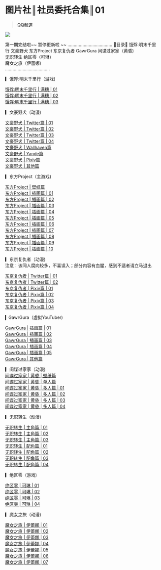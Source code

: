 # 图片社║社员委托合集║01
> [QQ频道](https://pd.qq.com/s/91278s5g6)    
  
![](https://i.postimg.cc/xTfzy3Mk/jxqq15.jpg)    

第一期完结啦~~ 暂停更新啦 ~~ 
………………………………
🔹目录🔹 
饿殍:明末千里行 
文豪野犬 
东方Project 
东京复仇者 
GawrGura 
间谍过家家（黄昏)   
无职转生
绝区零（可琳)   
魔女之旅（伊蕾娜)  
………………………………

▎饿殍:明末千里行（游戏)  

[饿殍:明末千里行 | 满穗 | 01](https://pd.qq.com/s/4lggwu591)  
[饿殍:明末千里行 | 满穗 | 02](https://pd.qq.com/s/1nxjg4l3m)  
[饿殍:明末千里行 | 满穗 | 03](https://pd.qq.com/s/da3n22gvo)  

▎文豪野犬（动漫)  

[文豪野犬 | Twitter篇 | 01](https://pd.qq.com/s/3zo2jirxk)  
[文豪野犬 | Twitter篇 | 02](https://pd.qq.com/s/43lh1kafa)  
[文豪野犬 | Twitter篇 | 03](https://pd.qq.com/s/mzp6xq2a)  
[文豪野犬 | Twitter篇 | 04](https://pd.qq.com/s/9hja0anyt)  
[文豪野犬 | Wallhaven篇](https://pd.qq.com/s/3c4jv1ha0)  
[文豪野犬 | Yande篇](https://pd.qq.com/s/3wkykoupa)  
[文豪野犬 | Pixiv篇](https://pd.qq.com/s/69robqepe)  
[文豪野犬 | 其他篇](https://pd.qq.com/s/217j80mha)    
  
▎东方Project（主游戏)    
  
[东方Project | 壁纸篇](https://pd.qq.com/s/e11snlmoy)    
[东方Project | 插画篇 | 01](https://pd.qq.com/s/76cw2tn8n)  
[东方Project | 插画篇 | 02](https://pd.qq.com/s/ba2htz5a0)  
[东方Project | 插画篇 | 03](https://pd.qq.com/s/5cyiheqs8)  
[东方Project | 插画篇 | 04](https://pd.qq.com/s/6pf05dsma)  
[东方Project | 插画篇 | 05](https://pd.qq.com/s/hk6rxplfn)  
[东方Project | 插画篇 | 06](https://pd.qq.com/s/9i721l7u2)  
[东方Project | 插画篇 | 07](https://pd.qq.com/s/4qnr6qnd2)  
[东方Project | 插画篇 | 08](https://pd.qq.com/s/g0h1lmmxs)  
[东方Project | 插画篇 | 09](https://pd.qq.com/s/g761y9qoc)  
[东方Project | 插画篇 | 10](https://pd.qq.com/s/frqabn34t)    
  
▎东京复仇者（动漫)    
注意：该同人腐向较多，不喜误入；部分内容有血腥，感到不适者请立马退出

[东京复仇者 | Twitter篇 | 01](https://pd.qq.com/s/8o0bqr4pj)    
[东京复仇者 | Twitter篇 | 02](https://pd.qq.com/s/eidfd8x7o)    
[东京复仇者 | Pixiv篇 | 01](https://pd.qq.com/s/e1rab5lfn)    
[东京复仇者 | Pixiv篇 | 02](https://pd.qq.com/s/ckvduukjw)    
[东京复仇者 | Pixiv篇 | 03](https://pd.qq.com/s/89oenzwpr)    
[东京复仇者 | Pixiv篇 | 04](https://pd.qq.com/s/4insvc4hx)  

▎GawrGura（虚拟YouTuber)    
  
[GawrGura | 插画篇 | 01](https://pd.qq.com/s/g8oi61ioc)    
[GawrGura | 插画篇 | 02](https://pd.qq.com/s/1nw2bq84e)    
[GawrGura | 插画篇 | 03](https://pd.qq.com/s/he9dsaezp)    
[GawrGura | 插画篇 | 04](https://pd.qq.com/s/5j4363e8m)    
[GawrGura | 插画篇 | 05](https://pd.qq.com/s/1p8ovha0a)    
[GawrGura | 其他篇](https://pd.qq.com/s/1eodn5un)  

▎间谍过家家（动漫)  
[间谍过家家 | 黄昏 | 壁纸篇](https://pd.qq.com/s/fzu2xidb2)  
[间谍过家家 | 黄昏 | 单人篇](https://pd.qq.com/s/59tdgqril)  
[间谍过家家 | 黄昏 | 多人篇 | 01](https://pd.qq.com/s/6rjsggmvn)  
[间谍过家家 | 黄昏 | 多人篇 | 02](https://pd.qq.com/s/3108n4x8v)  
[间谍过家家 | 黄昏 | 多人篇 | 03](https://pd.qq.com/s/9idumceqp)  
[间谍过家家 | 黄昏 | 多人篇 | 04](https://pd.qq.com/s/f45f3caa7)  

▎无职转生（动漫)  

[无职转生 | 主角篇 | 01](https://pd.qq.com/s/f4oq3vgc)  
[无职转生 | 主角篇 | 02](https://pd.qq.com/s/10r4gg5o9)  
[无职转生 | 主角篇 | 03](https://pd.qq.com/s/ailyxj7sh)  
[无职转生 | 配角篇 | 01](https://pd.qq.com/s/83tkkpbiy)  
[无职转生 | 配角篇 | 02](https://pd.qq.com/s/77fkvlig9)  
[无职转生 | 配角篇 | 03](https://pd.qq.com/s/agbsd0fpk)  
[无职转生 | 配角篇 | 04](https://pd.qq.com/s/efsq4btoz)  

▎绝区零（游戏)  

[绝区零 | 可琳 | 01](https://pd.qq.com/s/tb2ic5k4)  
[绝区零 | 可琳 | 02](https://pd.qq.com/s/2wp62zium)  
[绝区零 | 可琳 | 03](https://pd.qq.com/s/b1tnpunsu)  
[绝区零 | 可琳 | 04](https://pd.qq.com/s/axcsrzgbf)  

▎魔女之旅（动漫)  

[魔女之旅 | 伊蕾娜 | 01](https://pd.qq.com/s/h6ul0tbud)  
[魔女之旅 | 伊蕾娜 | 02](https://pd.qq.com/s/b34gb2v6z)  
[魔女之旅 | 伊蕾娜 | 03](https://pd.qq.com/s/9juy7lrhp)  
[魔女之旅 | 伊蕾娜 | 04](https://pd.qq.com/s/6cjvyw64o)  
[魔女之旅 | 伊蕾娜 | 05](https://pd.qq.com/s/a6mdaai1j)  
[魔女之旅 | 伊蕾娜 | 06](https://pd.qq.com/s/9oht5buaa)  
[魔女之旅 | 伊蕾娜 | 07](https://pd.qq.com/s/ehel48kge)  
